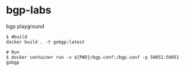 # bgp-labs
bgp playground

```(shell)
$ #build
docker build . -t gobgp:latest

# Run
$ docker container run -v ${PWD}/bgp.conf:/bgp.conf -p 50051:50051 gobgp
```
